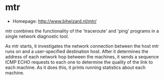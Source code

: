 # mtr

* Homepage: http://www.bitwizard.nl/mtr/

mtr combines the functionality of the 'traceroute' and 'ping' programs in
 a single network diagnostic tool.

 As mtr starts, it investigates the network connection between the host mtr
 runs on and a user-specified destination host.  After it determines the
 address of each network hop between the machines, it sends a sequence ICMP
 ECHO requests to each one to determine the quality of the link to each
 machine.  As it does this, it prints running statistics about each
 machine.
